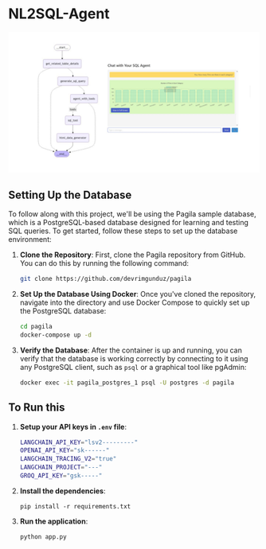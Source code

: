 # NL2SQL-Agent

![NL2SQL-Agent](https://github.com/mohammed97ashraf/NL2SQL-Agent/blob/main/Untitled%20design.jpg?raw=true)

## Setting Up the Database

To follow along with this project, we'll be using the Pagila sample database, which is a PostgreSQL-based database designed for learning and testing SQL queries. To get started, follow these steps to set up the database environment:

1. **Clone the Repository**: First, clone the Pagila repository from GitHub. You can do this by running the following command:

    ```bash
    git clone https://github.com/devrimgunduz/pagila
    ```

2. **Set Up the Database Using Docker**: Once you've cloned the repository, navigate into the directory and use Docker Compose to quickly set up the PostgreSQL database:

    ```bash
    cd pagila
    docker-compose up -d
    ```

3. **Verify the Database**: After the container is up and running, you can verify that the database is working correctly by connecting to it using any PostgreSQL client, such as `psql` or a graphical tool like pgAdmin:

    ```bash
    docker exec -it pagila_postgres_1 psql -U postgres -d pagila
    ```

## To Run this

1. **Setup your API keys in `.env` file**:
   ```bash
   LANGCHAIN_API_KEY="lsv2---------"
   OPENAI_API_KEY="sk------"
   LANGCHAIN_TRACING_V2="true"
   LANGCHAIN_PROJECT="---"
   GROQ_API_KEY="gsk-----"
   ```
2. **Install the dependencies**:
   ```
   pip install -r requirements.txt
   ```
3. **Run the application**:
   ```
   python app.py
   ```
